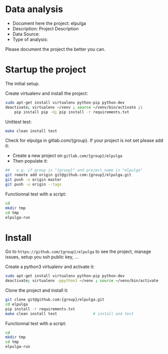 # Data analysis
- Document here the project: elpulga
- Description: Project Description
- Data Source:
- Type of analysis:

Please document the project the better you can.

# Startup the project

The initial setup.

Create virtualenv and install the project:
```bash
sudo apt-get install virtualenv python-pip python-dev
deactivate; virtualenv ~/venv ; source ~/venv/bin/activate ;\
    pip install pip -U; pip install -r requirements.txt
```

Unittest test:
```bash
make clean install test
```

Check for elpulga in gitlab.com/{group}.
If your project is not set please add it:

- Create a new project on `gitlab.com/{group}/elpulga`
- Then populate it:

```bash
##   e.g. if group is "{group}" and project_name is "elpulga"
git remote add origin git@github.com:{group}/elpulga.git
git push -u origin master
git push -u origin --tags
```

Functionnal test with a script:

```bash
cd
mkdir tmp
cd tmp
elpulga-run
```

# Install

Go to `https://github.com/{group}/elpulga` to see the project, manage issues,
setup you ssh public key, ...

Create a python3 virtualenv and activate it:

```bash
sudo apt-get install virtualenv python-pip python-dev
deactivate; virtualenv -ppython3 ~/venv ; source ~/venv/bin/activate
```

Clone the project and install it:

```bash
git clone git@github.com:{group}/elpulga.git
cd elpulga
pip install -r requirements.txt
make clean install test                # install and test
```
Functionnal test with a script:

```bash
cd
mkdir tmp
cd tmp
elpulga-run
```
